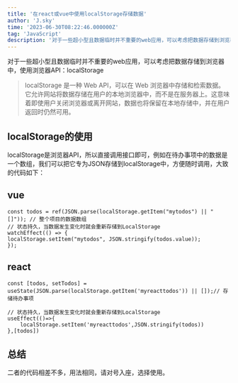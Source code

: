 ```yaml
---
title: '在react或vue中使用localStorage存储数据'
author: 'J.sky'
time: '2023-06-30T08:22:46.000000Z'
tag: 'JavaScript'
description: '对于一些超小型且数据临时并不重要的web应用，可以考虑把数据存储到浏览器中，使用浏览器API：localStorage'
---
```

对于一些超小型且数据临时并不重要的web应用，可以考虑把数据存储到浏览器中，使用浏览器API：localStorage

> localStorage 是一种 Web API，可以在 Web 浏览器中存储和检索数据。它允许网站将数据存储在用户的本地浏览器中，而不是在服务器上。这意味着即使用户关闭浏览器或离开网站，数据也将保留在本地存储中，并在用户返回时仍然可用。

## localStorage的使用

localStorage是浏览器API，所以直接调用接口即可，例如在待办事项中的数据是一个数组，我们可以把它专为JSON存储到localStorage中，方便随时调用，大致的代码如下：

## vue

    const todos = ref(JSON.parse(localStorage.getItem("mytodos") || "[]")); // 整个项目的数据数组
    // 状态持久，当数据发生变化时就会重新存储到LocalStorage
    watchEffect(() => {
    localStorage.setItem("mytodos", JSON.stringify(todos.value));
    });

## react

    const [todos, setTodos] = useState(JSON.parse(localStorage.getItem('myreacttodos')) || []);// 存储待办事项

    // 状态持久，当数据发生变化时就会重新存储到LocalStorage
    useEffect(()=>{
        localStorage.setItem('myreacttodos',JSON.stringify(todos))
    },[todos])


## 总结

二者的代码相差不多，用法相同，请对号入座，选择使用。